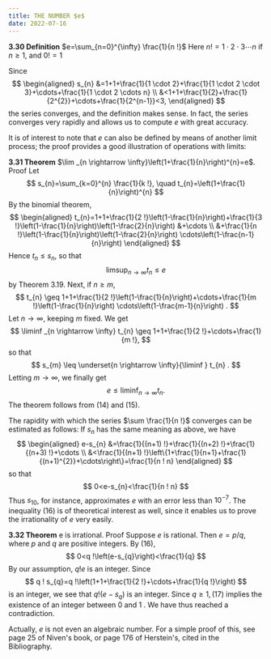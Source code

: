```yaml
---
title: THE NUMBER $e$
date: 2022-07-16
---
```


**3.30 Definition** $e=\sum_{n=0}^{\infty} \frac{1}{n !}$
Here $n !=1 \cdot 2 \cdot 3 \cdots n$ if $n \geq 1$, and $0 !=1$

Since
$$
\begin{aligned}
s_{n} &=1+1+\frac{1}{1 \cdot 2}+\frac{1}{1 \cdot 2 \cdot 3}+\cdots+\frac{1}{1 \cdot 2 \cdots n} \\
&<1+1+\frac{1}{2}+\frac{1}{2^{2}}+\cdots+\frac{1}{2^{n-1}}<3,
\end{aligned}
$$
the series converges, and the definition makes sense. In fact, the series converges very rapidly and allows us to compute $e$ with great accuracy.

It is of interest to note that $e$ can also be defined by means of another limit process; the proof provides a good illustration of operations with limits:

**3.31 Theorem** $\lim _{n \rightarrow \infty}\left(1+\frac{1}{n}\right)^{n}=e$.
Proof Let
$$
s_{n}=\sum_{k=0}^{n} \frac{1}{k !}, \quad t_{n}=\left(1+\frac{1}{n}\right)^{n}
$$
By the binomial theorem,
$$
\begin{aligned}
t_{n}=1+1+\frac{1}{2 !}\left(1-\frac{1}{n}\right)+\frac{1}{3 !}\left(1-\frac{1}{n}\right)\left(1-\frac{2}{n}\right) &+\cdots \\
&+\frac{1}{n !}\left(1-\frac{1}{n}\right)\left(1-\frac{2}{n}\right) \cdots\left(1-\frac{n-1}{n}\right)
\end{aligned}
$$
Hence $t_{n} \leq s_{n}$, so that
$$
\limsup _{n \rightarrow \infty} t_{n} \leq e
$$
by Theorem 3.19. Next, if $n \geq m$,
$$
t_{n} \geq 1+1+\frac{1}{2 !}\left(1-\frac{1}{n}\right)+\cdots+\frac{1}{m !}\left(1-\frac{1}{n}\right) \cdots\left(1-\frac{m-1}{n}\right) .
$$
Let $n \rightarrow \infty$, keeping $m$ fixed. We get
$$
\liminf _{n \rightarrow \infty} t_{n} \geq 1+1+\frac{1}{2 !}+\cdots+\frac{1}{m !},
$$
so that
$$
s_{m} \leq \underset{n \rightarrow \infty}{\liminf } t_{n} .
$$
Letting $m \rightarrow \infty$, we finally get
$$
e \leq \liminf _{n \rightarrow \infty} t_{n} .
$$
The theorem follows from (14) and (15).

The rapidity with which the series $\sum \frac{1}{n !}$ converges can be estimated as follows: If $s_{n}$ has the same meaning as above, we have
$$
\begin{aligned}
e-s_{n} &=\frac{1}{(n+1) !}+\frac{1}{(n+2) !}+\frac{1}{(n+3) !}+\cdots \\
&<\frac{1}{(n+1) !}\left\{1+\frac{1}{n+1}+\frac{1}{(n+1)^{2}}+\cdots\right\}=\frac{1}{n ! n}
\end{aligned}
$$
so that
$$
0<e-s_{n}<\frac{1}{n ! n}
$$
Thus $s_{10}$, for instance, approximates $e$ with an error less than $10^{-7}$. The inequality (16) is of theoretical interest as well, since it enables us to prove the irrationality of $e$ very easily.



**3.32 Theorem** e is irrational.
Proof Suppose $e$ is rational. Then $e=p / q$, where $p$ and $q$ are positive integers. By (16),
$$
0<q !\left(e-s_{q}\right)<\frac{1}{q}
$$
By our assumption, $q ! e$ is an integer. Since
$$
q ! s_{q}=q !\left(1+1+\frac{1}{2 !}+\cdots+\frac{1}{q !}\right)
$$
is an integer, we see that $q !\left(e-s_{q}\right)$ is an integer.
Since $q \geq 1,(17)$ implies the existence of an integer between 0 and 1 . We have thus reached a contradiction.

Actually, $e$ is not even an algebraic number. For a simple proof of this, see page 25 of Niven's book, or page 176 of Herstein's, cited in the Bibliography.
